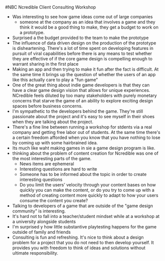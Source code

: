 #NBC Ncredible Client Consulting Workshop

* Was interesting to see how game ideas come out of large companies
    - someone at the company as an idea that involves a game and they think it would be a good thing to make, they get a budget to work on a prototype.
* Surprised a the budget provided to the team to make the prototype
* The influence of data driven design on the production of the prototype is disheartening. There's a lot of time spent on developing features in pursuit of viral capabilities before there is any means to test whether they are effective of if the core game design is compelling enough to warrant sharing in the first place
* Making an app and then trying to make it fun after the fact is difficult. At the same time it brings up the question of whether the users of an app like this actually care to play a "fun game"
* One of the great thing about indie game developers is that they can have a clear game design vision that allows for unique experiences. NCredible feels diluted by too many stakeholders with purely monetary concerns that starve the game of an ability to explore exciting design spaces before business concerns.
* I'm sympathetic to the developers behind the game. They're still passionate about the project and it's easy to see myself in their shoes when they are talking about the project.
* There's a fine line between running a workshop for stdents via a real company and getting free labor out of students. At the same time there's a certain freedom afforded when you know that you have nothing to lose by coming up with some hairbrained idea. 
* Its much like waht making games in sie a game design program is like.
* thinking about the problem of content creation for Ncredible was one of the most interesting parts of the game.
    - News items are ephemeral
    - Interesting questions are hard to write
    - Someone has to be informed about the topic in order to create interesting questions
    - Do you limit the users' velocity through your content bases on how quickly you can make the content, or do you try to come up with a method of creating content more quickly to adapt to how your users consume the content you create?
* Talking to developers of a game that are outside of the "game design community" is interesting.
* It's hard not to fall into a teacher/student mindset while at a workshop at a university alongside students
* I'm surprised y how little substantive playtesting happens for the game outside of family and friends
* Consulting is fun and refreshing. It's nice to think about a design problem for a project that you do not need to then develop yourself. It provides you with freedom to think of ideas and solutions without ultimate responsibility.